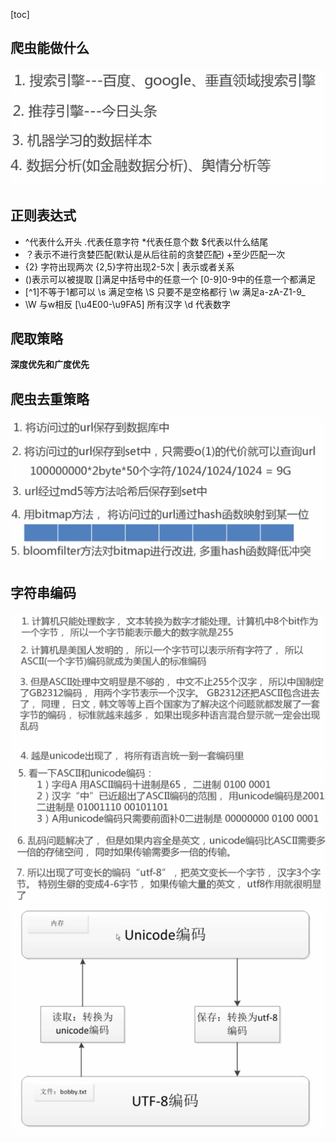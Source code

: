 [toc]
## 爬虫能做什么
![image](../youdaonote-images/BD3F723886504318BDDE0B1097D7A4A1.png)
## 正则表达式
- ^代表什么开头 .代表任意字符 *代表任意个数 $代表以什么结尾
- ？表示不进行贪婪匹配(默认是从后往前的贪婪匹配) +至少匹配一次
- {2} 字符出现两次 {2,5}字符出现2-5次 | 表示或者关系
- ()表示可以被提取 []满足中括号中的任意一个 [0-9]0-9中的任意一个都满足
- [^1]不等于1都可以 \s 满足空格 \S 只要不是空格都行 \w 满足a-zA-Z1-9_
- \W 与w相反 [\u4E00-\u9FA5] 所有汉字 \d 代表数字

## 爬取策略
**深度优先和广度优先**

## 爬虫去重策略
![image](../youdaonote-images/A9C8570E3E1B4FE7A2FA63982D6C682A.png)

## 字符串编码
![image](../youdaonote-images/95068E1F478C41F6A59C890B0158359F.png)
![image](../youdaonote-images/E4A2D109FA9E4E0E8107F7E6B8144EC1.png)
![image](../youdaonote-images/5BF080FCA3FB4A1B8892BCB32E7F8281.png)
